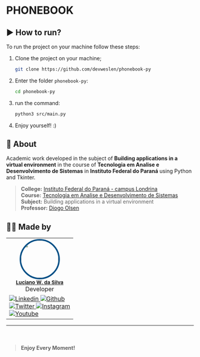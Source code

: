 # PHONEBOOK

## ▶️ How to run?

To run the project on your machine follow these steps:

1. Clone the project on your machine;
   ```bash
   git clone https://github.com/devweslen/phonebook-py
   ```
2. Enter the folder `phonebook-py`:
   ```bash
   cd phonebook-py
   ```
3. run the command:
   ```bash
   python3 src/main.py
   ```
4. Enjoy yourself! :)

## 📙 About

Academic work developed in the subject of **Building applications in a virtual environment** in the course of **Tecnologia em Analise e Desenvolvimento de Sistemas** in **Instituto Federal do Paraná** using Python and Tkinter.

> **College:** [Instituto Federal do Paraná - campus Londrina](https://londrina.ifpr.edu.br) \
> **Course:** [Tecnologia em Analise e Desenvolvimento de Sistemas](https://londrina.ifpr.edu.br/tecnologia-em-analise-e-desenvolvimento-de-sistemas/componentes-curriculares/) \
> **Subject:** Building applications in a virtual environment \
> **Professor:** [Diogo Olsen](https://github.com/diogoolsen)

## 👨‍💻 Made by

<table>
  <tr>
    <td align="center"><img style="border-radius: 50%; border: 4px solid #014F86" src="https://avatars3.githubusercontent.com/u/36344130?s=460&u=8f38afb60832d4576570ab1672894ac935e65db6&v=4" width="100px;" alt=""/><br /><sub><b><a href="https://linkedin.com/in/lucianoweslen11" title="Luciano">Luciano W. da Silva</a></b></sub><br/>Developer</td>
  </tr>
  <tr>
    <td>
      <a href="https://www.linkedin.com/in/weslendev/">
        <img
          src="https://img.shields.io/badge/-informational?style=for-the-badge&logo=linkedin&logoColor=white&color=014F86"
          alt="Linkedin"
        />
      </a>
      <a href="https://www.github.com/devweslen/">
        <img
          src="https://img.shields.io/badge/-informational?style=for-the-badge&logo=github&logoColor=white&color=014F86"
          alt="Github"
        />
      </a>
      <br/>
      <a href="https://www.twitter.com/weslendev/">
        <img
          src="https://img.shields.io/badge/-informational?style=for-the-badge&logo=twitter&logoColor=white&color=014F86"
          alt="Twitter"
        />
      </a>
      <a href="https://www.instagram.com/weslen.dev/">
        <img
          src="https://img.shields.io/badge/-informational?style=for-the-badge&logo=Instagram&logoColor=white&color=014F86"
          alt="Instagram"
        />
      </a>
      <br/>
      <a href="https://www.youtube.com/channel/UCKiSOLXbf8zVdDJ6VfiPzgA">
        <img
          src="https://img.shields.io/badge/-nformational?style=for-the-badge&logo=youtube&logoColor=white&color=014F86"
          alt="Youtube"
        />
      </a>
    </td>
  </tr>
</table>

---

<br/>

> #### **Enjoy Every Moment!**
